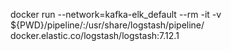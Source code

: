 docker run --network=kafka-elk_default --rm -it -v ${PWD}/pipeline/:/usr/share/logstash/pipeline/ docker.elastic.co/logstash/logstash:7.12.1
